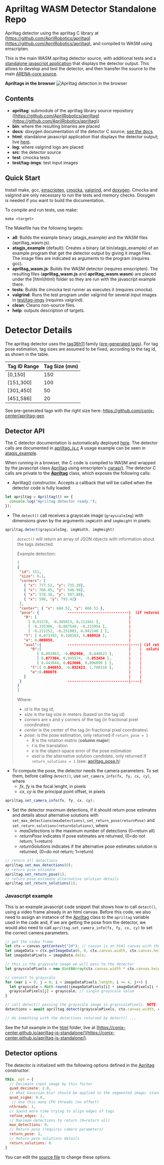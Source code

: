 # Apriltag WASM Detector Standalone Repo

Apriltag detector using the apriltag C library at [https://github.com/AprilRobotics/apriltag](https://github.com/AprilRobotics/apriltag), and compiled to WASM using emscripten.

This is the main WASM apriltag detector source, with additional tests and a [standalone javascript application](https://conix-center.github.io/apriltag-js-standalone/) that displays the detector output. This allows to develop and test the detector, and then transfer the source to the main [ARENA-core source](https://github.com/conix-center/ARENA-core/tree/master/apriltag).

**Apriltags in the browser**
![Apriltag detection in the browser](html/example_screenshot.png)

## Contents

- **apriltag**: submodule of the apriltag library source repository ([https://github.com/AprilRobotics/apriltag](https://github.com/AprilRobotics/apriltag))
- **bin**: where the resulting binaries are placed
- **docs**: doxygen documentation of the detector C source; [see the docs](https://conix-center.github.io/apriltag-js-standalone/docs/files.html).
- **html**: standalone javascript application that displays the detector output; live [here](https://conix-center.github.io/apriltag-js-standalone/).
- **log**: where valgrind logs are placed
- **src**: the detector source
- **test**: cmocka tests
- **test/tag-imgs**: test input images

## Quick Start

Install make, gcc, [emscripten](https://emscripten.org/docs/getting_started/downloads.html), [cmocka](https://cmocka.org/), [valgrind](https://www.valgrind.org/downloads/?src=www.discoversdk.com), and [doxygen](https://www.doxygen.nl/manual/install.html).  Cmocka and valgrind are only necessary to run the tests and memory checks. Doxygen is needed if you want to build the documentation.

To compile and run tests, use make:

```make <target>```

The Makefile has the following targets:

- **all**: Builds the example binary (atagjs_example) and the WASM files (apriltag_wasm.js).
- **atagjs_example** (default): Creates a binary (at bin/atagjs_example) of an example program that get the detector output by giving it image files. The image files are indicated as arguments to the program (requires gcc).
- **apriltag_wasm.js**: Builds the WASM detector (requires emscripten). The resulting files (**apriltag_wasm.js** and **apriltag_wasm.wasm**) are placed under the [html(html) folder so they are run with the javascript example there.
- **tests**: Builds the cmocka test runner as executes it (requires cmocka).
- **valgrind**: Runs the test program under valgrind for several input images in [test/tag-imgs](test/tag-imgs) (requires valgrind).
- **clean**: Cleans non-source files.
- **help**: outputs description of targets.

# Detector Details

The apriltag detector uses the [tag36h11](http://ptolemy.berkeley.edu/ptolemyII/ptII11.0/ptII/doc/codeDoc/edu/umich/eecs/april/tag/Tag36h11.html) family ([pre-generated tags](https://github.com/conix-center/apriltag-gen)). For tag pose estimation, tag sizes are assumed to be fixed, according to the tag id, as shown in the table.

| Tag ID Range | Tag Size (mm) |
| ------------ | ------------- |
| [0,150]      | 150           |
| [151,300]    | 100           |
| [301,450]    | 50            |
| [451,586]    | 20            |

See pre-generated tags with the right size here: https://github.com/conix-center/apriltag-gen

## Detector API

The C detector documentation is automatically deployed [here](https://conix-center.github.io/apriltag-js-standalone/docs/). The detector calls are documented in [apriltag_js.c](https://conix-center.github.io/apriltag-js-standalone/docs/apriltag__js_8h.html) A usage example can be seen in [atagjs_example](src/atagjs_example.c).

When running in a browser, the C code is compiled to WASM and wrapped by the javascript class [Apriltag](html/apriltag.js) using emscripten's [cwrap()](https://emscripten.org/docs/api_reference/preamble.js.html#cwrap). The detector C calls are private to the **[Apriltag](html/apriltag.js)** class, which exposes the following calls:

- Apriltag() constructor. Accepts a callback that will be called when the detector code is fully loaded:

```javascript
let apriltag = Apriltag(() => {
  console.log("Apriltag detector ready.");
});
```

- The ```detect()``` call receives a grayscale image (```grayscaleImg```) with dimensions given by the arguments ```imgWidth``` and ```imgHeight``` in pixels:

```javascript
apriltag.detect(grayscaleImg, imgWidth, imgHeight)
```

> ```detect()``` will return an array of JSON objects with information about the tags detected.
>
> Example detection:
>
> ```json
> [
> {
>  "id": 151,
>  "size": 0.1,
>  "corners": [
>    { "x": 777.52, "y": 735.39},
>    { "x": 766.05, "y": 546.94},
>    { "x": 578.36, "y": 587.88},
>    { "x": 598, "y": 793.42}
>  ],
>  "center": { "x": 684.52, "y": 666.51 },
>  "pose": {             ----------------------------|  (if returning pose)
>    "R": [                                          |
>      [ 0.91576, -0.385813, 0.111941 ],             |
>      [ -0.335306, -0.887549, -0.315954 ],          |
>      [ -0.221252, -0.251803, 0.942148 ] ],         |
>    "t": [ 0.873393, 0.188183, 0.080928 ],          |
>    "e": 0.000058,                                  |
>    "asol":{            ----------------------------|----| (if returning
>       "R":[                                        |    |  solution details)
>          [ 0.892863, -0.092986, -0.440623 ],       |    |
>          [ 0.077304, 0.995574, -0.053454 ],        |    |
>          [ 0.443644, 0.013666, 0.896099 ] ],       |    |
>       "t":[ 0.040853, -0.032423, 1.790318 ],       |    |
>       "e":0.000078                                 |    |
>    }                                               |    |
>  }                     ----------------------------|----|
> }
> ]
> ```
>
> Where:
>
> * *id* is the tag id,
> * *size* is the tag size in meters (based on the tag id)
> * *corners* are x and y corners of the tag (in fractional pixel coordinates)
> * *center* is the center of the tag (in fractional pixel coordinates)
> * *pose*: is the pose estimation, only returned if ```return_pose = 1```
>   * *R* is the rotation matrix (**column major**)
>   * *t* is the translation
>   * *e* is the object-space error of the pose estimation
>   * *asol* is the alternative solution candidate, only returned if ```return_solutions = 1``` (see: [apriltag_pose.h](https://github.com/AprilRobotics/apriltag/blob/master/apriltag_pose.h))

- To compute the pose, the detector needs the camera parameters. To set them, before calling ```detect()```, use ```set_camera_info(fx, fy, cx, cy)```, where
  * *fx*, *fy* is the focal lenght, in pixels
  * *cx*, *cy* is the principal point offset, in pixels

```javascript
apriltag.set_camera_info(fx, fy, cx, cy);
```

- Set the detector maximum detections, if it should return pose estimates and details about alternative solutions with ```set_max_detections(maxDetections)```, ```set_return_pose(returnPose)``` and ```set_return_solutions(returnSolutions)```, where
  * *maxDetections* is the maximum number of detections (0=return all)
  * *returnPose* indicates if pose estimates are returned, (0=do not return; 1=return)
  * *returnSolutions* indicates if the alternative pose estimates solution is returned, (0=do not return; 1=return)

```javascript
// return all detections
apriltag.set_max_detections(0);
// return pose estimate
apriltag.set_return_pose(1);
// return pose estimate alternative solution details
apriltag.set_return_solutions(1);
```

### Javascript example

This is an example javascript code snippet that shows how to call ```detect()```, using a video frame already in an html canvas. Before this code, we also need to assign an instance of the [Apriltag](html/apriltag.js) class to the ```apriltag``` variable used in the code and, if we are getting the pose from the detector, we would also need to call ```apriltag.set_camera_info(fx, fy, cx, cy)``` to set the correct camera parameters.

```javascript
// get the video frame
let ctx = canvas.getContext("2d"); // canvas is an html canvas with the video frame
let imageData = ctx.getImageData(0, 0, ctx.canvas.width, ctx.canvas.height);
let imageDataPixels = imageData.data;

// this is the grayscale image we will pass to the detector
let grayscalePixels = new Uint8Array(ctx.canvas.width * ctx.canvas.height);

// convert to grayscale
for (var i = 0, j = 0; i < imageDataPixels.length; i += 4, j++) {
  let grayscale = Math.round((imageDataPixels[i] + imageDataPixels[i + 1] + imageDataPixels[i + 2]) / 3);
  grayscalePixels[j] = grayscale; // single grayscale value
}

// call detect() passing the grayscale image in grayscalePixels. NOTE: **apriltag** is a previously created instance of ```Apriltag```
detections = await apriltag.detect(grayscalePixels, ctx.canvas.width, ctx.canvas.height); // Important: pass a width and height matching the grayscalePixels array size

// do something with the detections returned by detect() ...
```

See the full example in the [html](html) folder, live at [https://conix-center.github.io/apriltag-js-standalone/](https://conix-center.github.io/apriltag-js-standalone/).


## Detector options

The detector is initialized with the following options defined in the [Apriltag](html/apriltag.js) constructor:

```javascript
this._opt = {
  // Decimate input image by this factor
  quad_decimate: 2.0,
  // What Gaussian blur should be applied to the segmented image; standard deviation in pixels
  quad_sigma: 0.0,
   // Use this many CPU threads (no effect)
  nthreads: 1,
  // Spend more time trying to align edges of tags
  refine_edges: 1,
  // Maximum detections to return (0=return all)
  max_detections: 0,
  // Return pose (requires camera parameters)
  return_pose: 1,
  // Return pose solutions details
  return_solutions: 0
}
```

You can edit the [source file](html/apriltag.js) to change these options.
